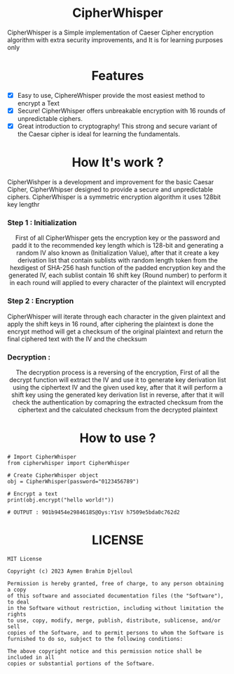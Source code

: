 <h1 align="center">CipherWhisper</h1>
CipherWhisper is a Simple implementation of Caeser Cipher encryption algorithm with extra security improvements, and It is for learning purposes only 

<h1 align="center">Features</h1>

 - [x] Easy to use, CiphereWhisper provide the most easiest method to encrypt a Text
 - [x] Secure! CipherWhisper offers unbreakable encryption with 16 rounds of unpredictable ciphers.
 - [x] Great introduction to cryptography! This strong and secure variant of the Caesar cipher is ideal for learning the fundamentals.

<h1 align="center">How It's work ?</h1>
<p align="ceneter">CipherWishper is a development and improvement for the basic Caesar Cipher, CipherWhipser designed to provide a secure and unpredictable ciphers.
CipherWhisper is a symmetric encryption algorithm it uses 128bit key lengthr</p>
<h3>Step 1 : Initialization</h3>

<p align="center">First of all CipherWhisper gets the encryption key or the password and padd it to the recommended key length which is 128-bit and generating a random IV also known as (Initialization Value), after that it create a key derivation list that contain sublists with random length token from the hexdigest of SHA-256 hash function of the padded encryption key and the generated IV, each sublist contain 16 shift key (Round number) to perform it in each round will applied to every character of the plaintext will encrypted</p>
<h3 algin="center">Step 2 : Encryption</h3>

<p>CipherWhisper will iterate through each character in the given plaintext and apply the shift keys in 16 round, after ciphering the plaintext is done the encrypt method will get a checksum of the original plaintext and return the final ciphered text with the IV and the checksum</p>
<h3>Decryption : </h3>
<p align="center">The decryption process is a reversing of the encryption, First of all the decrypt function will extract the IV and use it to generate key derivation list using the ciphertext IV and the given used key, after that it will perform a shift key using the generated key derivation list in reverse, after that it will check the authentication by comapring the extracted checksum from the ciphertext and the calculated checksum from the decrypted plaintext</p>

<h1 align="center">How to use ?</h1>

~~~
# Import CipherWhisper
from cipherwhisper import CipherWhisper

# Create CipherWhisper object
obj = CipherWhisper(password="0123456789")

# Encrypt a text
print(obj.encrypt("hello world!"))

# OUTPUT : 901b9454e2984618S@Oys:Y1sV h7509e5bda0c762d2

~~~

<h1 align="center">LICENSE</h1>

~~~
MIT License

Copyright (c) 2023 Aymen Brahim Djelloul

Permission is hereby granted, free of charge, to any person obtaining a copy
of this software and associated documentation files (the "Software"), to deal
in the Software without restriction, including without limitation the rights
to use, copy, modify, merge, publish, distribute, sublicense, and/or sell
copies of the Software, and to permit persons to whom the Software is
furnished to do so, subject to the following conditions:

The above copyright notice and this permission notice shall be included in all
copies or substantial portions of the Software.

~~~
